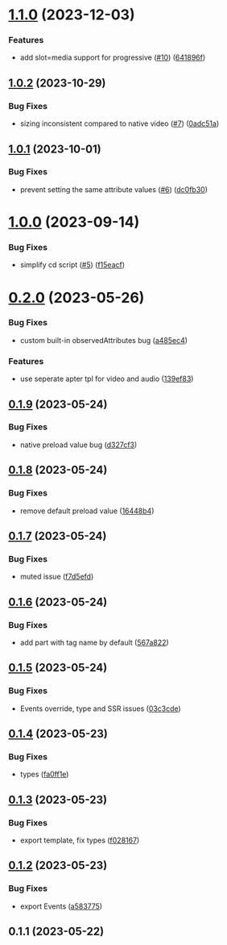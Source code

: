 # [1.1.0](https://github.com/muxinc/custom-media-element/compare/v1.0.2...v1.1.0) (2023-12-03)


### Features

* add slot=media support for progressive ([#10](https://github.com/muxinc/custom-media-element/issues/10)) ([641896f](https://github.com/muxinc/custom-media-element/commit/641896f8506c3016f5e9ccf10191223a8e3e55fd))



## [1.0.2](https://github.com/muxinc/custom-media-element/compare/v1.0.1...v1.0.2) (2023-10-29)


### Bug Fixes

* sizing inconsistent compared to native video ([#7](https://github.com/muxinc/custom-media-element/issues/7)) ([0adc51a](https://github.com/muxinc/custom-media-element/commit/0adc51a841ed54a2c1dae16bf497f9e290d6aa3a))



## [1.0.1](https://github.com/muxinc/custom-media-element/compare/v1.0.0...v1.0.1) (2023-10-01)


### Bug Fixes

* prevent setting the same attribute values ([#6](https://github.com/muxinc/custom-media-element/issues/6)) ([dc0fb30](https://github.com/muxinc/custom-media-element/commit/dc0fb30b995af324dc0e9579fde8139bc79e1f4a))



# [1.0.0](https://github.com/muxinc/custom-media-element/compare/v0.2.0...v1.0.0) (2023-09-14)


### Bug Fixes

* simplify cd script ([#5](https://github.com/muxinc/custom-media-element/issues/5)) ([f15eacf](https://github.com/muxinc/custom-media-element/commit/f15eacfc0c2856e88015566a534294230410e110))



# [0.2.0](https://github.com/muxinc/custom-media-element/compare/v0.1.9...v0.2.0) (2023-05-26)


### Bug Fixes

* custom built-in observedAttributes bug ([a485ec4](https://github.com/muxinc/custom-media-element/commit/a485ec4e5166085662731e208a9950bd9440fbaf))


### Features

* use seperate apter tpl for video and audio ([139ef83](https://github.com/muxinc/custom-media-element/commit/139ef8332396b94b3c54a5c81a8c9da725e93b57))



## [0.1.9](https://github.com/muxinc/custom-media-element/compare/v0.1.8...v0.1.9) (2023-05-24)


### Bug Fixes

* native preload value bug ([d327cf3](https://github.com/muxinc/custom-media-element/commit/d327cf3584f1d49dbdec0d1d45bac7573345a70b))



## [0.1.8](https://github.com/muxinc/custom-media-element/compare/v0.1.7...v0.1.8) (2023-05-24)


### Bug Fixes

* remove default preload value ([16448b4](https://github.com/muxinc/custom-media-element/commit/16448b4d2c1bd0189008be38a3acc73ded32340f))



## [0.1.7](https://github.com/muxinc/custom-media-element/compare/v0.1.6...v0.1.7) (2023-05-24)


### Bug Fixes

* muted issue ([f7d5efd](https://github.com/muxinc/custom-media-element/commit/f7d5efd323d417af2a72cde98737026b1f9cebd6))



## [0.1.6](https://github.com/muxinc/custom-media-element/compare/v0.1.5...v0.1.6) (2023-05-24)


### Bug Fixes

* add part with tag name by default ([567a822](https://github.com/muxinc/custom-media-element/commit/567a822f00ec9b5819a9fbc434fb1a3da7e90002))



## [0.1.5](https://github.com/muxinc/custom-media-element/compare/v0.1.4...v0.1.5) (2023-05-24)


### Bug Fixes

* Events override, type and SSR issues ([03c3cde](https://github.com/muxinc/custom-media-element/commit/03c3cde38b6fac56012bcf694aeb462ced79a298))



## [0.1.4](https://github.com/muxinc/custom-media-element/compare/v0.1.3...v0.1.4) (2023-05-23)


### Bug Fixes

* types ([fa0ff1e](https://github.com/muxinc/custom-media-element/commit/fa0ff1e807bed9de948b8084c98a0313f5abc5c4))



## [0.1.3](https://github.com/muxinc/custom-media-element/compare/v0.1.2...v0.1.3) (2023-05-23)


### Bug Fixes

* export template, fix types ([f028167](https://github.com/muxinc/custom-media-element/commit/f028167bae3a1cfef4352320a57a3d61b8019517))



## [0.1.2](https://github.com/muxinc/custom-media-element/compare/v0.1.1...v0.1.2) (2023-05-23)


### Bug Fixes

* export Events ([a583775](https://github.com/muxinc/custom-media-element/commit/a583775b97545acbade104d801d9adfb71673581))



## 0.1.1 (2023-05-22)



